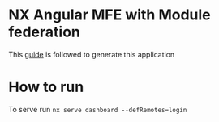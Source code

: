 # NX Angular MFE with Module federation

This [guide](https://nx.dev/recipes/module-federation/dynamic-module-federation-with-angular) is followed to generate this application

# How to run
To serve run `nx serve dashboard --defRemotes=login`
